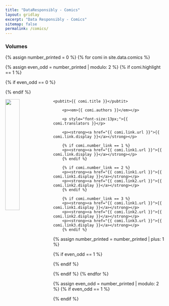 ```yaml
---
title: "DataResponsibly - Comics"
layout: gridlay
excerpt: "Data Responsibly - Comics"
sitemap: false
permalink: /comics/
---
```


### Volumes

{% assign number_printed = 0 %}
{% for comi in site.data.comics %}

{% assign even_odd = number_printed | modulo: 2 %}
{% if comi.highlight == 1 %}

{% if even_odd == 0 %}
<div class="row">
{% endif %}

<div class="col-sm-6">
 <div class="well">
    <img src="{{ site.url }}{{ site.baseurl }}/images/{{ comi.image }}" class="img-responsive" width="30%" height="auto" style="float: left" />

    <pubtit>{{ comi.title }}</pubtit>

        <p><em>{{ comi.authors }}</em></p>

        <p style="font-size:13px;">{{ comi.translators }}</p>

        <p><strong><a href="{{ comi.link.url }}">{{ comi.link.display }}</a></strong></p>

        {% if comi.number_link == 1 %}
        <p><strong><a href="{{ comi.link1.url }}">{{ comi.link.display }}</a></strong></p>
        {% endif %}

        {% if comi.number_link == 2 %}
        <p><strong><a href="{{ comi.link1.url }}">{{ comi.link1.display }}</a></strong></p>
        <p><strong><a href="{{ comi.link2.url }}">{{ comi.link2.display }}</a></strong></p>
        {% endif %}

        {% if comi.number_link == 3 %}
        <p><strong><a href="{{ comi.link1.url }}">{{ comi.link1.display }}</a></strong></p>
        <p><strong><a href="{{ comi.link2.url }}">{{ comi.link2.display }}</a></strong></p>
        <p><strong><a href="{{ comi.link3.url }}">{{ comi.link3.display }}</a></strong></p>
        {% endif %}

 </div>
</div>

{% assign number_printed = number_printed | plus: 1 %}

{% if even_odd == 1 %}
</div>
{% endif %}

{% endif %}
{% endfor %}

{% assign even_odd = number_printed | modulo: 2 %}
{% if even_odd == 1 %}
</div>
{% endif %}
  